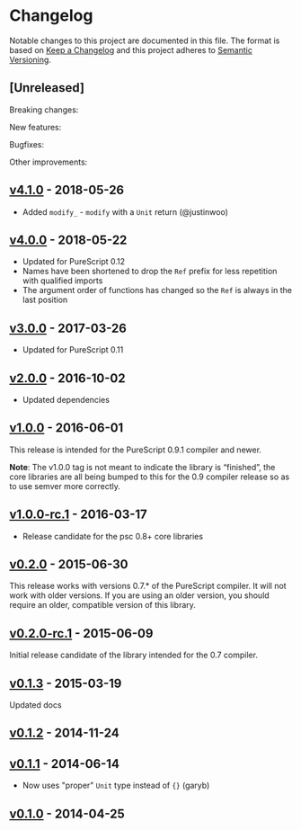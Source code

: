 # Changelog

Notable changes to this project are documented in this file. The format is based on [Keep a Changelog](https://keepachangelog.com/en/1.0.0/) and this project adheres to [Semantic Versioning](https://semver.org/spec/v2.0.0.html).

## [Unreleased]

Breaking changes:

New features:

Bugfixes:

Other improvements:

## [v4.1.0](https://github.com/purescript/purescript-refs/releases/tag/v4.1.0) - 2018-05-26

- Added `modify_` - `modify` with a `Unit` return (@justinwoo)

## [v4.0.0](https://github.com/purescript/purescript-refs/releases/tag/v4.0.0) - 2018-05-22

- Updated for PureScript 0.12
- Names have been shortened to drop the `Ref` prefix for less repetition with qualified imports
- The argument order of functions has changed so the `Ref` is always in the last position

## [v3.0.0](https://github.com/purescript/purescript-refs/releases/tag/v3.0.0) - 2017-03-26

- Updated for PureScript 0.11

## [v2.0.0](https://github.com/purescript/purescript-refs/releases/tag/v2.0.0) - 2016-10-02

- Updated dependencies

## [v1.0.0](https://github.com/purescript/purescript-refs/releases/tag/v1.0.0) - 2016-06-01

This release is intended for the PureScript 0.9.1 compiler and newer.

**Note**: The v1.0.0 tag is not meant to indicate the library is “finished”, the core libraries are all being bumped to this for the 0.9 compiler release so as to use semver more correctly.

## [v1.0.0-rc.1](https://github.com/purescript/purescript-refs/releases/tag/v1.0.0-rc.1) - 2016-03-17

- Release candidate for the psc 0.8+ core libraries

## [v0.2.0](https://github.com/purescript/purescript-refs/releases/tag/v0.2.0) - 2015-06-30

This release works with versions 0.7.\* of the PureScript compiler. It will not work with older versions. If you are using an older version, you should require an older, compatible version of this library.

## [v0.2.0-rc.1](https://github.com/purescript/purescript-refs/releases/tag/v0.2.0-rc.1) - 2015-06-09

Initial release candidate of the library intended for the 0.7 compiler.

## [v0.1.3](https://github.com/purescript/purescript-refs/releases/tag/v0.1.3) - 2015-03-19

Updated docs

## [v0.1.2](https://github.com/purescript/purescript-refs/releases/tag/v0.1.2) - 2014-11-24



## [v0.1.1](https://github.com/purescript/purescript-refs/releases/tag/v0.1.1) - 2014-06-14

- Now uses "proper" `Unit` type instead of `{}` (garyb)

## [v0.1.0](https://github.com/purescript/purescript-refs/releases/tag/v0.1.0) - 2014-04-25




